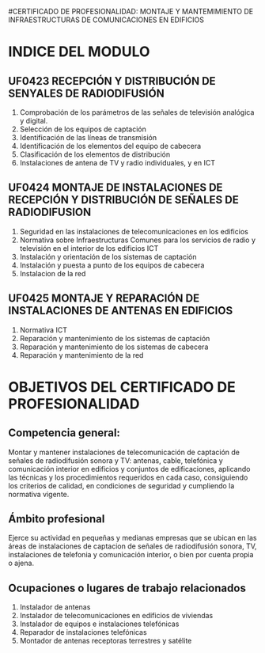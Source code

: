 #CERTIFICADO DE PROFESIONALIDAD: MONTAJE Y MANTEMIMIENTO DE INFRAESTRUCTURAS DE COMUNICACIONES EN EDIFICIOS

INDICE DEL MODULO
=================


UF0423 RECEPCIÓN Y DISTRIBUCIÓN DE SENYALES DE RADIODIFUSIÓN
------------------------------------------------------------

1. Comprobación de los parámetros de las señales de televisión
analógica y digital.
2. Selección de los equipos de captación
3. Identificación de las líneas de transmisión
4. Identificación de los elementos del equipo de cabecera
5. Clasificación de los elementos de distribución
6. Instalaciones de antena de TV y radio individuales, y en ICT


UF0424 MONTAJE DE INSTALACIONES DE RECEPCIÓN Y DISTRIBUCIÓN DE SEÑALES DE RADIODIFUSION
-----------------------------------------------------------------------

1. Seguridad en las instalaciones de telecomunicaciones en los
edificios
2. Normativa sobre Infraestructuras Comunes para los servicios de radio
y televisión en el interior de los edificios ICT
3. Instalación y orientación de los sistemas de captación
4. Instalación y puesta a punto de los equipos de cabecera
5. Instalacion de la red


UF0425 MONTAJE Y REPARACIÓN DE INSTALACIONES DE ANTENAS EN EDIFICIOS
--------------------------------------------------------------------

1. Normativa ICT
2. Reparación y mantenimiento de los sistemas de captación
3. Reparación y mantenimiento de los sistemas de cabecera
4. Reparación y mantenimiento de la red



OBJETIVOS DEL CERTIFICADO DE PROFESIONALIDAD
============================================


Competencia general:
--------------------

Montar y mantener instalaciones de telecomunicación de captación de 
señales de radiodifusión sonora y TV: antenas, cable, telefónica y 
comunicación interior en edificios y conjuntos de edificaciones, 
aplicando las técnicas y los procedimientos requeridos en cada caso, 
consiguiendo los criterios de calidad, en condiciones de seguridad y 
cumpliendo la normativa vigente.

Ámbito profesional
------------------
Ejerce su actividad en pequeñas y medianas empresas que se ubican en 
las áreas de instalaciones de captacion de señales de radiodifusión 
sonora, TV, instalaciones de telefonia y comunicación interior, o 
bien por cuenta propia o ajena.

Ocupaciones o lugares de trabajo relacionados
---------------------------------------------

1. Instalador de antenas
2. Instalador de telecomunicaciones en edificios de viviendas
3. Instalador de equipos e instalaciones telefónicas
4. Reparador de instalaciones telefónicas
5. Montador de antenas receptoras terrestres y satélite
